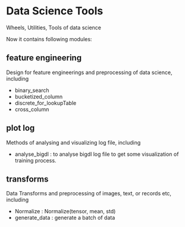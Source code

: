 # Data Science Tools

Wheels, Utilities, Tools of data science

Now it contains following modules:

## feature engineering

Design for feature engineerings and preprocessing of data science, including

* binary_search
* bucketized_column
* discrete_for_lookupTable
* cross_column

## plot log

Methods of analysing and visualizing log file, including

* analyse_bigdl : to analyse bigdl log file to get some visualization of training process.


## transforms

Data Transforms and preprocessing of images, text, or records etc, including

* Normalize : Normalize(tensor, mean, std)
* generate_data : generate a batch of data